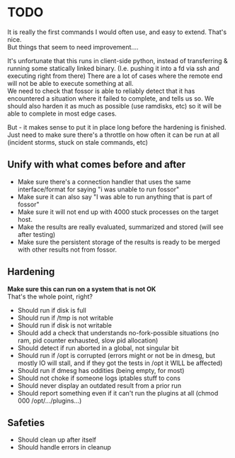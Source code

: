 # TODO

It is really the first commands I would often use, and easy to extend. That's nice.   
But things that seem to need improvement....


It's unfortunate that this runs in client-side python, instead of transferring & running some statically linked binary.
(I.e. pushing it into a fd via ssh and executing right from there)
There are a lot of cases where the remote end will not be able to execute something at all.   
We need to check that fossor is able to reliably detect that it has encountered a situation where it failed to complete, and tells us so.
We should also harden it as much as possible (use ramdisks, etc) so it will be able to complete in most edge cases.

But - it makes sense to put it in place long before the hardening is finished.
Just need to make sure there's a throttle on how often it can be run at all (incident storms, stuck on stale commands, etc)




## Unify with what comes before and after

* Make sure there's a connection handler that uses the same interface/format for saying "i was unable to run fossor"
* Make sure it can also say "I was able to run anything that is part of fossor"
* Make sure it will not end up with 4000 stuck processes on the target host.
* Make the results are really evaluated, summarized and stored (will see after testing)
* Make sure the persistent storage of the results is ready to be merged with other results not from fossor.

## Hardening

__Make sure this can run on a system that is not OK__   
That's the whole point, right?

* Should run if disk is full
* Should run if /tmp is not writable
* Should run if disk is not writable
* Should add a check that understands no-fork-possible situations (no ram, pid counter exhausted, slow pid allocation)
* Should detect if run aborted in a global, not singular bit
* Should run if /opt is corrupted (errors might or not be in dmesg, but mostly IO will stall, and if they got the tests in /opt it WILL be affected)
* Should run if dmesg has oddities (being empty, for most)
* Should not choke if someone logs iptables stuff to cons
* Should never display an outdated result from a prior run
* Should report something even if it can't run the plugins at all (chmod 000 /opt/.../plugins...)

## Safeties

* Should clean up after itself
* Should handle errors in cleanup
